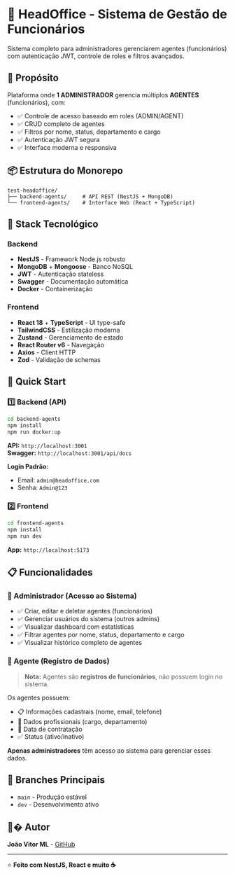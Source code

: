 # 🏢 HeadOffice - Sistema de Gestão de Funcionários

Sistema completo para administradores gerenciarem agentes (funcionários) com autenticação JWT, controle de roles e filtros avançados.

## 🎯 Propósito

Plataforma onde **1 ADMINISTRADOR** gerencia múltiplos **AGENTES** (funcionários), com:
- ✅ Controle de acesso baseado em roles (ADMIN/AGENT)
- ✅ CRUD completo de agentes
- ✅ Filtros por nome, status, departamento e cargo
- ✅ Autenticação JWT segura
- ✅ Interface moderna e responsiva

## 📦 Estrutura do Monorepo

```
test-headoffice/
├── backend-agents/     # API REST (NestJS + MongoDB)
└── frontend-agents/    # Interface Web (React + TypeScript)
```

## 🔧 Stack Tecnológico

### Backend
- **NestJS** - Framework Node.js robusto
- **MongoDB** + **Mongoose** - Banco NoSQL
- **JWT** - Autenticação stateless
- **Swagger** - Documentação automática
- **Docker** - Containerização

### Frontend
- **React 18** + **TypeScript** - UI type-safe
- **TailwindCSS** - Estilização moderna
- **Zustand** - Gerenciamento de estado
- **React Router v6** - Navegação
- **Axios** - Client HTTP
- **Zod** - Validação de schemas

## 🚀 Quick Start

### 1️⃣ Backend (API)

```bash
cd backend-agents
npm install
npm run docker:up
```

**API:** `http://localhost:3001`  
**Swagger:** `http://localhost:3001/api/docs`

**Login Padrão:**
- Email: `admin@headoffice.com`
- Senha: `Admin@123`

### 2️⃣ Frontend

```bash
cd frontend-agents
npm install
npm run dev
```

**App:** `http://localhost:5173`

## 📋 Funcionalidades

### 👤 Administrador (Acesso ao Sistema)
- ✅ Criar, editar e deletar agentes (funcionários)
- ✅ Gerenciar usuários do sistema (outros admins)
- ✅ Visualizar dashboard com estatísticas
- ✅ Filtrar agentes por nome, status, departamento e cargo
- ✅ Visualizar histórico completo de agentes

### 👥 Agente (Registro de Dados)
> **Nota:** Agentes são **registros de funcionários**, não possuem login no sistema.

Os agentes possuem:
- 📋 Informações cadastrais (nome, email, telefone)
- 💼 Dados profissionais (cargo, departamento)
- 📅 Data de contratação
- ✅ Status (ativo/inativo)

**Apenas administradores** têm acesso ao sistema para gerenciar esses dados.

## 🌿 Branches Principais

- `main` - Produção estável
- `dev` - Desenvolvimento ativo

## 👨‍� Autor

**João Vitor ML** - [GitHub](https://github.com/JoaoVitorML-BR)

---

⭐ **Feito com NestJS, React e muito ☕**